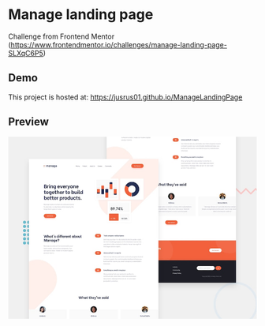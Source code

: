 # Manage landing page
Challenge from Frontend Mentor (https://www.frontendmentor.io/challenges/manage-landing-page-SLXqC6P5)
## Demo
This project is hosted at: https://jusrus01.github.io/ManageLandingPage
## Preview
![](images/desktop-preview.jpg)
